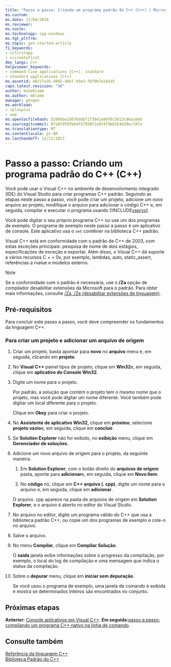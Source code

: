 ```yaml
---
title: "Passo a passo: Criando um programa padrão do C++ (C++) | Microsoft Docs"
ms.custom: 
ms.date: 11/04/2016
ms.reviewer: 
ms.suite: 
ms.technology: cpp-windows
ms.tgt_pltfrm: 
ms.topic: get-started-article
f1_keywords:
- vcfirstapp
- vccreatefirst
dev_langs: C++
helpviewer_keywords:
- command-line applications [C++], standard
- standard applications [C++]
ms.assetid: 48217e35-d892-46b7-93e3-f6f0b7e2da35
caps.latest.revision: "36"
author: mikeblome
ms.author: mblome
manager: ghogen
ms.workload:
- cplusplus
- uwp
ms.openlocfilehash: 52066be1d67bddb7173841e9df6c5013c86ac0dd
ms.sourcegitcommit: 8fa8fdf0fbb4f57950f1e8f4f9b81b4d39ec7d7a
ms.translationtype: MT
ms.contentlocale: pt-BR
ms.lasthandoff: 12/21/2017
---
```

# <a name="walkthrough-creating-a-standard-c-program-c"></a>Passo a passo: Criando um programa padrão do C++ (C++)
Você pode usar o Visual C++ no ambiente de desenvolvimento integrado (IDE) do Visual Studio para criar programas C++ padrão. Seguindo as etapas neste passo a passo, você pode criar um projeto, adicione um novo arquivo ao projeto, modifique o arquivo para adicionar o código C++ e, em seguida, compilar e executar o programa usando [!INCLUDE[vsprvs](../assembler/masm/includes/vsprvs_md.md)].  
  
 Você pode digitar o seu próprio programa C++ ou use um dos programas de exemplo. O programa de exemplo neste passo a passo é um aplicativo de console. Este aplicativo usa o `set` contêiner na biblioteca C++ padrão.  
  
 Visual C++ está em conformidade com o padrão de C++ de 2003, com estas exceções principais: pesquisa de nome de dois estágios, especificações de exceção e exportar. Além disso, o Visual C++ dá suporte a vários recursos C + + 0x, por exemplo, lambdas, auto, static_assert, referências a rvalue e modelos externo.  
  
> [!NOTE]
>  Se a conformidade com o padrão é necessária, use o **/Za** opção de compilador desabilitar extensões da Microsoft para o padrão. Para obter mais informações, consulte [/Za, /Ze (desabilitar extensões de linguagem)](../build/reference/za-ze-disable-language-extensions.md).  
  
## <a name="prerequisites"></a>Pré-requisitos  
 Para concluir este passo a passo, você deve compreender os fundamentos da linguagem C++.  
  
### <a name="to-create-a-project-and-add-a-source-file"></a>Para criar um projeto e adicionar um arquivo de origem  
  
1.  Criar um projeto, basta apontar para **novo** no **arquivo** menu e, em seguida, clicando em **projeto**.  
  
2.  No **Visual C++** painel tipos de projeto, clique em **Win32**e, em seguida, clique em **aplicativo do Console Win32**.  
  
3.  Digite um nome para o projeto.  
  
     Por padrão, a solução que contém o projeto tem o mesmo nome que o projeto, mas você pode digitar um nome diferente. Você também pode digitar um local diferente para o projeto.  
  
     Clique em **Okey** para criar o projeto.  
  
4.  No **Assistente de aplicativo Win32**, clique em **próximo**, selecione **projeto vazio**e, em seguida, clique em **concluir**.  
  
5.  Se **Solution Explorer** não for exibido, no **exibição** menu, clique em **Gerenciador de soluções**.  
  
6.  Adicione um novo arquivo de origem para o projeto, da seguinte maneira.  
  
    1.  Em **Solution Explorer**, com o botão direito do **arquivos de origem** pasta, aponte para **adicionar**e, em seguida, clique em **Novo Item**.  
  
    2.  No **código** nó, clique em **C++ arquivo (. cpp)**, digite um nome para o arquivo e, em seguida, clique em **adicionar**.  
  
     O arquivo. cpp aparece na pasta de arquivos de origem em **Solution Explorer**, e o arquivo é aberto no editor do Visual Studio.  
  
7.  No arquivo no editor, digite um programa válido do C++ que usa a biblioteca padrão C++, ou copie um dos programas de exemplo e cole-o no arquivo.  
  
8.  Salve o arquivo.  
  
9. No menu **Compilar**, clique em **Compilar Solução**.  
  
     O **saída** janela exibe informações sobre o progresso da compilação, por exemplo, o local do log de compilação e uma mensagem que indica o status da compilação.  
  
10. Sobre o **depurar** menu, clique em **iniciar sem depuração**.  
  
     Se você usou o programa de exemplo, uma janela de comando é exibida e mostra se determinados inteiros são encontrados no conjunto.  
  
## <a name="next-steps"></a>Próximas etapas  
 **Anterior:** [Console aplicativos em Visual C++](../windows/console-applications-in-visual-cpp.md). **Em seguida:**[passo a passo: compilando um programa C++ nativo na linha de comando](../build/walkthrough-compiling-a-native-cpp-program-on-the-command-line.md).  
  
## <a name="see-also"></a>Consulte também  
 [Referência da linguagem C++](../cpp/cpp-language-reference.md)   
 [Biblioteca Padrão do C++](../standard-library/cpp-standard-library-reference.md)